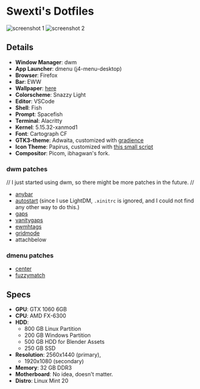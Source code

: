 # Swexti's Dotfiles

![screenshot 1](http://0x0.st/HQ6y.png)
![screenshot 2](http://0x0.st/HQ6w.png)

## Details
* **Window Manager**: dwm
* **App Launcher**: dmenu (j4-menu-desktop)
* **Browser**: Firefox
* **Bar**: EWW
* **Wallpaper**: [here](https://www.artstation.com/artwork/Y20RX)
* **Colorscheme**: Snazzy Light
* **Editor**: VSCode
* **Shell**: Fish
* **Prompt**: Spacefish
* **Terminal**: Alacritty
* **Kernel**: 5.15.32-xanmod1
* **Font**: Cartograph CF
* **GTK3-theme**: Adwaita, customized with [gradience](https://github.com/GradienceTeam/Gradience)
* **Icon Theme**:  Papirus, customized with [this small script](https://raw.githubusercontent.com/q/K-DE-Cyberpunk-Neon/master/papirus-kolorizer.sh)
* **Compositor**: Picom, ibhagwan's fork.


### dwm patches
// I just started using dwm, so there might be more patches in the future. //
* [anybar](https://dwm.suckless.org/patches/anybar/)
* [autostart](https://dwm.suckless.org/patches/autostart/) (since I use LightDM, `.xinitrc` is ignored, and I could not find any other way to do this.)
* [gaps](https://dwm.suckless.org/patches/gaps/)
* [vanitygaps](https://dwm.suckless.org/patches/vanitygaps/)
* [ewmhtags](https://dwm.suckless.org/patches/ewmhtags/)
* [gridmode](https://dwm.suckless.org/patches/gridmode/)
* attachbelow

### dmenu patches
* [center](https://tools.suckless.org/dmenu/patches/center/)
* [fuzzymatch](https://tools.suckless.org/dmenu/patches/fuzzymatch/)

## Specs
* **GPU**: GTX 1060 6GB
* **CPU**: AMD FX-6300
* **HDD**: 
	* 800 GB Linux Partition 
	* 200 GB Windows Partition 
	* 500 GB HDD for Blender Assets 
	* 250 GB SSD
* **Resolution**: 2560x1440 (primary), 
	* 1920x1080 (secondary)
* **Memory**: 32 GB DDR3
* **Motherboard**: No idea, doesn't matter.
* **Distro**: Linux Mint 20


